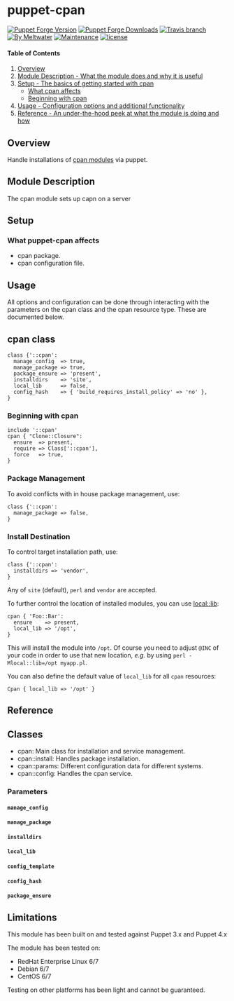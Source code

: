 # puppet-cpan

[![Puppet Forge Version](http://img.shields.io/puppetforge/v/meltwater/cpan.svg)](https://forge.puppetlabs.com/meltwater/cpan)
[![Puppet Forge Downloads](http://img.shields.io/puppetforge/dt/meltwater/cpan.svg)](https://forge.puppetlabs.com/meltwater/cpan)
[![Travis branch](https://img.shields.io/travis/meltwater/puppet-cpan/master.svg)](https://travis-ci.org/meltwater/puppet-cpan)
[![By Meltwater](https://img.shields.io/badge/by-meltwater-28bbbb.svg)](http://underthehood.meltwater.com/)
[![Maintenance](https://img.shields.io/maintenance/yes/2016.svg)](https://github.com/meltwater/puppet-cpan/commits/master)
[![license](https://img.shields.io/github/license/meltwater/puppet-cpan.svg)](https://github.com/meltwater/puppet-cpan/blob/master/LICENSE)

#### Table of Contents

1. [Overview](#overview)
2. [Module Description - What the module does and why it is useful](#module-description)
3. [Setup - The basics of getting started with cpan](#setup)
    * [What cpan affects](#what-cpan-affects)
    * [Beginning with cpan](#beginning-with-cpan)
4. [Usage - Configuration options and additional functionality](#usage)
5. [Reference - An under-the-hood peek at what the module is doing and how](#reference)

## Overview

Handle installations of [cpan modules](http://www.cpan.org/modules/) via puppet.

## Module Description
The cpan module sets up capn on a server

## Setup

### What puppet-cpan affects

* cpan package.
* cpan configuration file.

## Usage

All options and configuration can be done through interacting with the parameters
on the cpan class and the cpan resource type.  These are documented below.

## cpan class

```puppet
class {'::cpan':
  manage_config  => true,
  manage_package => true,
  package_ensure => 'present',
  installdirs    => 'site',
  local_lib      => false,
  config_hash    => { 'build_requires_install_policy' => 'no' },
}
```

### Beginning with cpan

```puppet
include '::cpan'
cpan { "Clone::Closure":
  ensure  => present,
  require => Class['::cpan'],
  force   => true,
}
```

### Package Management

To avoid conflicts with in house package management, use:

```puppet
class {'::cpan':
  manage_package => false,
}
```

### Install Destination

To control target installation path, use:

```puppet
class {'::cpan':
  installdirs => 'vendor',
}
```

Any of `site` (default), `perl` and `vendor` are accepted.

To further control the location of installed modules, you can use [local::lib](http://search.cpan.org/perldoc?local::lib):

```puppet
cpan { 'Foo::Bar':
  ensure    => present,
  local_lib => '/opt',
}
```

This will install the module into `/opt`. Of course you need to adjust `@INC` of your code in order to use that
new location, *e.g.* by using `perl -Mlocal::lib=/opt myapp.pl`.

You can also define the default value of `local_lib` for all `cpan` resources:

```puppet
Cpan { local_lib => '/opt' }
```


## Reference

## Classes

* cpan: Main class for installation and service management.
* cpan::install: Handles package installation.
* cpan::params: Different configuration data for different systems.
* cpan::config: Handles the cpan service.

### Parameters

#### `manage_config`

#### `manage_package`

#### `installdirs`

#### `local_lib`

#### `config_template`

#### `config_hash`

#### `package_ensure`

## Limitations

This module has been built on and tested against Puppet 3.x and Puppet 4.x

The module has been tested on:

* RedHat Enterprise Linux 6/7
* Debian 6/7
* CentOS 6/7

Testing on other platforms has been light and cannot be guaranteed.
